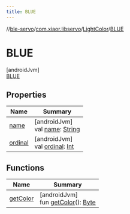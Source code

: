 ```yaml
---
title: BLUE
---
```

//[ble-servo](../../../../index.html)/[com.xiaor.libservo](../../index.html)/[LightColor](../index.html)/[BLUE](index.html)



# BLUE



[androidJvm]\
[BLUE](index.html)



## Properties


| Name | Summary |
|---|---|
| [name](../../-motor-def/-v-e-r-t-i-c-a-l/index.html#-372974862%2FProperties%2F1561244741) | [androidJvm]<br>val [name](../../-motor-def/-v-e-r-t-i-c-a-l/index.html#-372974862%2FProperties%2F1561244741): [String](https://kotlinlang.org/api/latest/jvm/stdlib/kotlin/-string/index.html) |
| [ordinal](../../-motor-def/-v-e-r-t-i-c-a-l/index.html#-739389684%2FProperties%2F1561244741) | [androidJvm]<br>val [ordinal](../../-motor-def/-v-e-r-t-i-c-a-l/index.html#-739389684%2FProperties%2F1561244741): [Int](https://kotlinlang.org/api/latest/jvm/stdlib/kotlin/-int/index.html) |


## Functions


| Name | Summary |
|---|---|
| [getColor](../get-color.html) | [androidJvm]<br>fun [getColor](../get-color.html)(): [Byte](https://kotlinlang.org/api/latest/jvm/stdlib/kotlin/-byte/index.html) |

